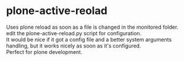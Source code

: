 plone-active-reolad
===================

Uses plone reload as soon as a file is changed in the monitored folder.
<br/>
edit the plone-active-reload.py script for configuration.
<br/>
It would be nice if it got a config file and a better system arguments handling, but it works nicely as soon as it's configured.
<br/>
Perfect for plone development.

